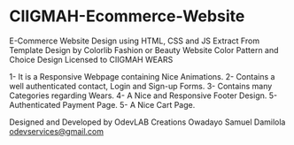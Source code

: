 # CIIGMAH-Ecommerce-Website
E-Commerce Website Design using HTML, CSS and JS
Extract From Template Design by Colorlib
Fashion or Beauty Website
Color Pattern and Choice Design Licensed to CIIGMAH WEARS

1- It is a Responsive Webpage containing Nice Animations.
2- Contains a well authenticated contact, Login and Sign-up Forms.
3- Contains many Categories regarding Wears.
4- A Nice and Responsive Footer Design.
5- Authenticated Payment Page.
5- A Nice Cart Page.

Designed and Developed by OdevLAB Creations
Owadayo Samuel Damilola
odevservices@gmail.com
